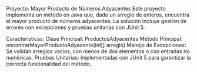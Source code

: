 Proyecto: Mayor Producto de Números Adyacentes
Este proyecto implementa un método en Java que, dado un arreglo de enteros, encuentra el mayor producto de números adyacentes. La solución incluye gestión de errores con excepciones y pruebas unitarias con JUnit 5.

Características:
Clase Principal: ProductosAdyacentes
Método Principal: encontrarMayorProductoAdyacente(int[] arreglo)
Manejo de Excepciones: Se validan arreglos vacíos, con menos de dos elementos o con entradas no numéricas.
Pruebas Unitarias: Implementadas con JUnit 5 para garantizar la correcta funcionalidad del método.
